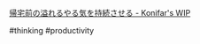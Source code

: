 [帰宅前の溢れるやる気を持続させる - Konifar's WIP](https://konifar.hatenablog.com/entry/2015/06/25/041721)

#thinking #productivity